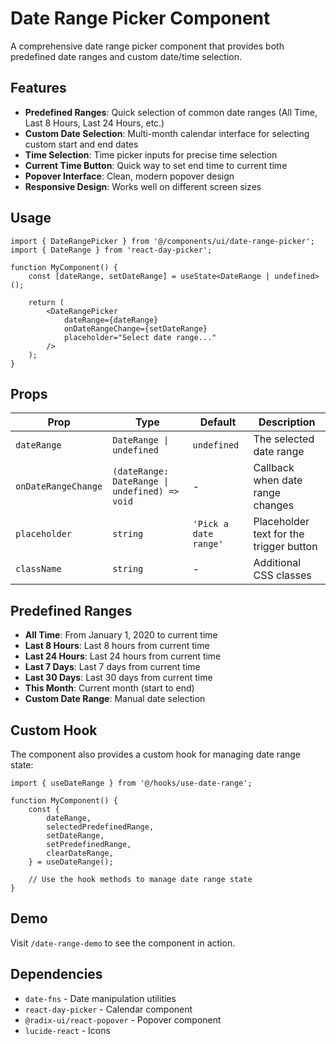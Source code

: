 # Date Range Picker Component

A comprehensive date range picker component that provides both predefined date ranges and custom date/time selection.

## Features

- **Predefined Ranges**: Quick selection of common date ranges (All Time, Last 8 Hours, Last 24 Hours, etc.)
- **Custom Date Selection**: Multi-month calendar interface for selecting custom start and end dates
- **Time Selection**: Time picker inputs for precise time selection
- **Current Time Button**: Quick way to set end time to current time
- **Popover Interface**: Clean, modern popover design
- **Responsive Design**: Works well on different screen sizes

## Usage

```tsx
import { DateRangePicker } from '@/components/ui/date-range-picker';
import { DateRange } from 'react-day-picker';

function MyComponent() {
	const [dateRange, setDateRange] = useState<DateRange | undefined>();

	return (
		<DateRangePicker
			dateRange={dateRange}
			onDateRangeChange={setDateRange}
			placeholder="Select date range..."
		/>
	);
}
```

## Props

| Prop                | Type                                          | Default               | Description                             |
| ------------------- | --------------------------------------------- | --------------------- | --------------------------------------- |
| `dateRange`         | `DateRange \| undefined`                      | `undefined`           | The selected date range                 |
| `onDateRangeChange` | `(dateRange: DateRange \| undefined) => void` | -                     | Callback when date range changes        |
| `placeholder`       | `string`                                      | `'Pick a date range'` | Placeholder text for the trigger button |
| `className`         | `string`                                      | -                     | Additional CSS classes                  |

## Predefined Ranges

- **All Time**: From January 1, 2020 to current time
- **Last 8 Hours**: Last 8 hours from current time
- **Last 24 Hours**: Last 24 hours from current time
- **Last 7 Days**: Last 7 days from current time
- **Last 30 Days**: Last 30 days from current time
- **This Month**: Current month (start to end)
- **Custom Date Range**: Manual date selection

## Custom Hook

The component also provides a custom hook for managing date range state:

```tsx
import { useDateRange } from '@/hooks/use-date-range';

function MyComponent() {
	const {
		dateRange,
		selectedPredefinedRange,
		setDateRange,
		setPredefinedRange,
		clearDateRange,
	} = useDateRange();

	// Use the hook methods to manage date range state
}
```

## Demo

Visit `/date-range-demo` to see the component in action.

## Dependencies

- `date-fns` - Date manipulation utilities
- `react-day-picker` - Calendar component
- `@radix-ui/react-popover` - Popover component
- `lucide-react` - Icons
